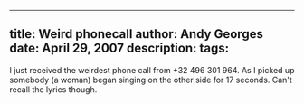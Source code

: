 -----
title:  Weird phonecall
author: Andy Georges
date: April 29, 2007
description: 
tags: 
-----







I just received the weirdest phone call from +32 496 301 964. As I
picked up somebody (a woman) began singing on the other side for 17
seconds. Can't recall the lyrics though.




